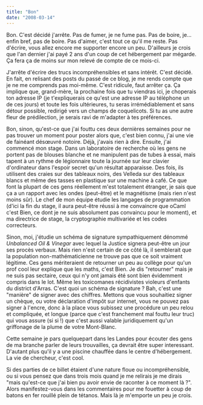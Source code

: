 ```yaml
---
title: "Bon"
date: "2008-03-14"
---
```


Bon. C'est décidé j'arrête. Pas de fumer, je ne fume pas. Pas de boire, je... enfin bref, pas de boire. Pas d'aimer, c'est tout ce qu'il me reste. Pas d'écrire, vous allez encore me supporter encore un peu. D'ailleurs je crois que l'an dernier j'ai payé 2 ans d'un coup de cet hébergement par mégarde. Ça fera ça de moins sur mon relevé de compte de ce mois-ci.

J'arrête d'écrire des trucs incompréhensibles et sans intérêt. C'est décidé. En fait, en relisant des posts du passé de ce blog, je me rends compte que je ne me comprends pas moi-même. C'est ridicule, faut arrêter ça. Ça implique que, grand-mère, la prochaine fois que tu viendras ici, je choperais ton adresse IP (je t'expliquerais ce qu'est une adresse IP au téléphone un de ces jours) et toute les fois ultérieures, tu seras irrémédiablement et sans détour possible, redirigé vers un champs de coquelicots. Si tu as une autre fleur de prédilection, je serais ravi de m'adapter à tes préférences.

Bon, sinon, qu'est-ce que j'ai fouttu ces deux dernières semaines pour ne pas trouver un moment pour poster alors que, c'est bien connu, j'ai une vie de fainéant désœuvré notoire. Déjà, j'avais rien à dire. Ensuite, j'ai commencé mon stage. Dans un laboratoire de recherche où les gens ne portent pas de blouses blanche et ne manipulent pas de tubes à essai, mais tapent à un rythme de légionnaire toute la journée sur leur clavier d'ordinateur dans l'espoir secret qu'un résultat apparaisse. Des fois, ils utilisent des craies sur des tableaux noirs, des Velleda sur des tableaux blancs et même des tasses en plastique sur une machine à café. Ce que font la plupart de ces gens réellement m'est totalement étranger, je sais que ça a un rapport avec les ondes (peut-être) et le magnétisme (mais rien n'est moins sûr). Le chef de mon équipe étudie les langages de programmation (d'ici la fin du stage, il aura peut-être réussi à me convaincre que oCaml c'est Bien, ce dont je ne suis absolument pas convaincu pour le moment), et ma directrice de stage, la cryptographie multivariée et les codes correcteurs.

Sinon, moi, j'étudie un schéma de signature sympathiquement dénommé _Unbalanced Oil & Vinegar_ avec lequel la Justice signera peut-être un jour ses procès verbaux. Mais rien n'est certain de ce côté là, il semblerait que la population non-mathématicienne ne trouve pas que ce soit vraiment légitime. Ces gens mériteraient de retourner un peu au collège pour qu'un prof cool leur explique que les maths, c'est Bien. Je dis "retourner" mais je ne suis pas sectaire, ceux qui n'y ont jamais été sont bien évidemment compris dans le lot. Même les toxicomanes récidivistes violeurs d'enfants du district d'Arras. C'est quoi un schéma de signature ? Bah, c'est une "manière" de signer avec des chiffres. Mettons que vous souhaitiez signer un chèque, ou votre déclaration d'impôt sur internet, vous ne pouvez pas signer à l'encre, donc à la place vous subissez une procédure un peu relou et compliquée, et longue (parce que c'est franchement mal fouttu leur truc) qui vous assure (si si !) que c'est aussi valable juridiquement qu'un griffonage de la plume de votre Mont-Blanc.

Cette semaine je pars quelquepart dans les Landes pour écouter des gens de ma branche parler de leurs trouvailles, ça devrait être super interessant. D'autant plus qu'il y a une piscine chauffée dans le centre d'hébergement. La vie de chercheur, c'est cool.

Si des parties de ce billet étaient d'une nature floue ou incompréhensible, ou si vous pensez que dans trois mois quand je me relirais je me dirais "mais qu'est-ce que j'ai bien pu avoir envie de raconter à ce moment là ?". Alors manifestez-vous dans les commentaires pour me fouetter à coup de batons en fer rouillé plein de tétanos. Mais là je m'emporte un peu je crois.
